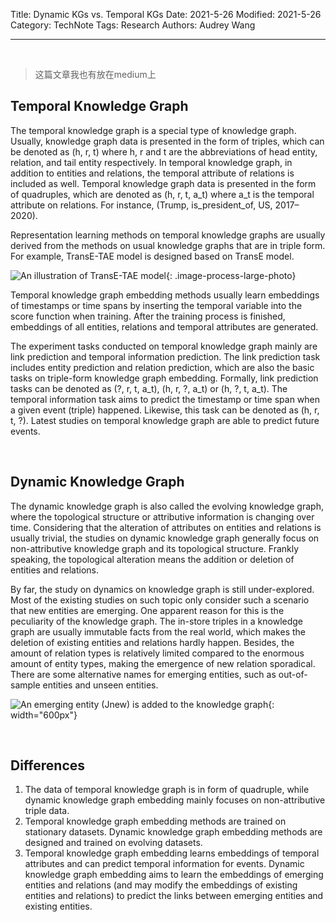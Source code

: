 Title: Dynamic KGs vs. Temporal KGs
Date: 2021-5-26
Modified: 2021-5-26
Category: TechNote
Tags: Research
Authors: Audrey Wang

---

<br />

> 这篇文章我也有放在medium上

## Temporal Knowledge Graph

The temporal knowledge graph is a special type of knowledge graph. Usually, knowledge graph data is presented in the form of triples, which can be denoted as (h, r, t) where h, r and t are the abbreviations of head entity, relation, and tail entity respectively. In temporal knowledge graph, in addition to entities and relations, the temporal attribute of relations is included as well. Temporal knowledge graph data is presented in the form of quadruples, which are denoted as (h, r, t, a_t) where a_t is the temporal attribute on relations. For instance, (Trump, is_president_of, US, 2017–2020).

Representation learning methods on temporal knowledge graphs are usually derived from the methods on usual knowledge graphs that are in triple form. For example, TransE-TAE model is designed based on TransE model.

![An illustration of TransE-TAE model]({static}/pictures/4.png){: .image-process-large-photo}

Temporal knowledge graph embedding methods usually learn embeddings of timestamps or time spans by inserting the temporal variable into the score function when training. After the training process is finished, embeddings of all entities, relations and temporal attributes are generated.

The experiment tasks conducted on temporal knowledge graph mainly are link prediction and temporal information prediction. The link prediction task includes entity prediction and relation prediction, which are also the basic tasks on triple-form knowledge graph embedding. Formally, link prediction tasks can be denoted as (?, r, t, a_t), (h, r, ?, a_t) or (h, ?, t, a_t). The temporal information task aims to predict the timestamp or time span when a given event (triple) happened. Likewise, this task can be denoted as (h, r, t, ?). Latest studies on temporal knowledge graph are able to predict future events.

<br />

## Dynamic Knowledge Graph

The dynamic knowledge graph is also called the evolving knowledge graph, where the topological structure or attributive information is changing over time. Considering that the alteration of attributes on entities and relations is usually trivial, the studies on dynamic knowledge graph generally focus on non-attributive knowledge graph and its topological structure. Frankly speaking, the topological alteration means the addition or deletion of entities and relations.

By far, the study on dynamics on knowledge graph is still under-explored. Most of the existing studies on such topic only consider such a scenario that new entities are emerging. One apparent reason for this is the peculiarity of the knowledge graph. The in-store triples in a knowledge graph are usually immutable facts from the real world, which makes the deletion of existing entities and relations hardly happen. Besides, the amount of relation types is relatively limited compared to the enormous amount of entity types, making the emergence of new relation sporadical. There are some alternative names for emerging entities, such as out-of-sample entities and unseen entities.

![An emerging entity (Jnew) is added to the knowledge graph]({static}/pictures/5.png){: width="600px"}

<br />

## Differences

1. The data of temporal knowledge graph is in form of quadruple, while dynamic knowledge graph embedding mainly focuses on non-attributive triple data. 
2. Temporal knowledge graph embedding methods are trained on stationary datasets. Dynamic knowledge graph embedding methods are designed and trained on evolving datasets. 
3. Temporal knowledge graph embedding learns embeddings of temporal attributes and can predict temporal information for events. Dynamic knowledge graph embedding aims to learn the embeddings of emerging entities and relations (and may modify the embeddings of existing entities and relations) to predict the links between emerging entities and existing entities. 